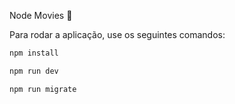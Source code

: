 Node Movies 🎥




Para rodar a aplicação, use os seguintes comandos:

```sh
npm install

npm run dev

npm run migrate
